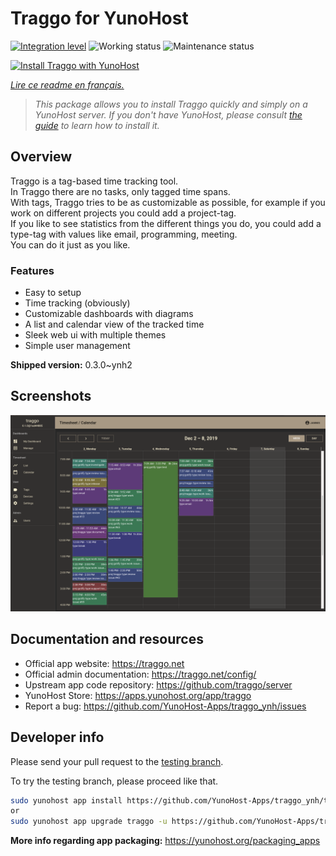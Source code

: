 <!--
N.B.: This README was automatically generated by https://github.com/YunoHost/apps/tree/master/tools/readme_generator
It shall NOT be edited by hand.
-->

# Traggo for YunoHost

[![Integration level](https://dash.yunohost.org/integration/traggo.svg)](https://dash.yunohost.org/appci/app/traggo) ![Working status](https://ci-apps.yunohost.org/ci/badges/traggo.status.svg) ![Maintenance status](https://ci-apps.yunohost.org/ci/badges/traggo.maintain.svg)

[![Install Traggo with YunoHost](https://install-app.yunohost.org/install-with-yunohost.svg)](https://install-app.yunohost.org/?app=traggo)

*[Lire ce readme en français.](./README_fr.md)*

> *This package allows you to install Traggo quickly and simply on a YunoHost server.
If you don't have YunoHost, please consult [the guide](https://yunohost.org/#/install) to learn how to install it.*

## Overview

Traggo is a tag-based time tracking tool.  
In Traggo there are no tasks, only tagged time spans.  
With tags, Traggo tries to be as customizable as possible, for example if you work on different projects you could add a project-tag.  
If you like to see statistics from the different things you do, you could add a type-tag with values like email, programming, meeting.  
You can do it just as you like.

### Features

- Easy to setup
- Time tracking (obviously)
- Customizable dashboards with diagrams
- A list and calendar view of the tracked time
- Sleek web ui with multiple themes
- Simple user management

**Shipped version:** 0.3.0~ynh2

## Screenshots

![Screenshot of Traggo](./doc/screenshots/traggo_calendar.png)

## Documentation and resources

- Official app website: <https://traggo.net>
- Official admin documentation: <https://traggo.net/config/>
- Upstream app code repository: <https://github.com/traggo/server>
- YunoHost Store: <https://apps.yunohost.org/app/traggo>
- Report a bug: <https://github.com/YunoHost-Apps/traggo_ynh/issues>

## Developer info

Please send your pull request to the [testing branch](https://github.com/YunoHost-Apps/traggo_ynh/tree/testing).

To try the testing branch, please proceed like that.

```bash
sudo yunohost app install https://github.com/YunoHost-Apps/traggo_ynh/tree/testing --debug
or
sudo yunohost app upgrade traggo -u https://github.com/YunoHost-Apps/traggo_ynh/tree/testing --debug
```

**More info regarding app packaging:** <https://yunohost.org/packaging_apps>
